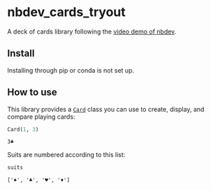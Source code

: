 # nbdev_cards_tryout

<!-- WARNING: THIS FILE WAS AUTOGENERATED! DO NOT EDIT! -->

A deck of cards library following the [video demo of
nbdev](https://nbdev.fast.ai/tutorials/tutorial.html).

## Install

Installing through pip or conda is not set up.

## How to use

This library provides a
[`Card`](https://daniilgaltsev.github.io/nbdev_cards_tryout/card.html#card)
class you can use to create, display, and compare playing cards:

``` python
Card(1, 3)
```

    3♣️

Suits are numbered according to this list:

``` python
suits
```

    ['♠️', '♣️', '♥️', '♦️']
